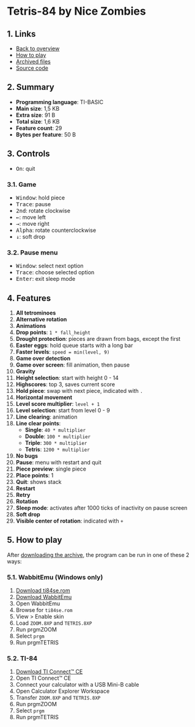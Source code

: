 # Tetris-84 by Nice Zombies

## 1. Links

- [Back to overview](../README.md)
- [How to play](#5-how-to-play)
- [Archived files](https://github.com/nineteendo/tetris4karchive/tree/main/tetris-84/archive)
- [Source code](https://github.com/nineteendo/ti84programs/blob/master/tetris-84)

## 2. Summary

- **Programming language**: TI-BASIC
- **Main size**: 1,5 KB
- **Extra size**: 91 B
- **Total size**: 1,6 KB
- **Feature count**: 29
- **Bytes per feature**: 50 B

## 3. Controls

- <kbd>On</kbd>: quit

### 3.1. Game

- <kbd>Window</kbd>: hold piece
- <kbd>Trace</kbd>: pause
- <kbd>2nd</kbd>: rotate clockwise
- <kbd>←</kbd>: move left
- <kbd>→</kbd>: move right
- <kbd>Alpha</kbd>: rotate counterclockwise
- <kbd>↓</kbd>: soft drop

### 3.2. Pause menu

- <kbd>Window</kbd>: select next option
- <kbd>Trace</kbd>: choose selected option
- <kbd>Enter</kbd>: exit sleep mode

## 4. Features

1. **All tetrominoes**
2. **Alternative rotation**
3. **Animations**
4. **Drop points**: `1 * fall_height`
5. **Drought protection**: pieces are drawn from bags, except the first
6. **Easter eggs**: hold queue starts with a long bar
7. **Faster levels**: `speed = min(level, 9)`
8. **Game over detection**
9. **Game over screen**: fill animation, then pause
10. **Gravity**
11. **Height selection**: start with height 0 - 14
12. **Highscores**: top 3, saves current score
13. **Hold piece**: swap with next piece, indicated with `.`
14. **Horizontal movement**
15. **Level score multiplier**: `level + 1`
16. **Level selection**: start from level 0 - 9
17. **Line clearing**: animation
18. **Line clear points**:
    - **Single**: `40 * multiplier`
    - **Double**: `100 * multiplier`
    - **Triple**: `300 * multiplier`
    - **Tetris**: `1200 * multiplier`
19. **No bugs**
20. **Pause**: menu with restart and quit
21. **Piece preview**: single piece
22. **Place points**: 1
23. **Quit**: shows stack
24. **Restart**
25. **Retry**
26. **Rotation**
27. **Sleep mode**: activates after 1000 ticks of inactivity on pause screen
28. **Soft drop**
29. **Visible center of rotation**: indicated with `+`

## 5. How to play

After [downloading the archive](https://codeload.github.com/nineteendo/tetris4karchive/zip/refs/heads/main), the program can be run in one of these 2 ways:

### 5.1. WabbitEmu (Windows only)

1. [Download ti84se.rom](https://tiroms.weebly.com/uploads/1/1/0/5/110560031/ti84se.rom)
2. [Download WabbitEmu](https://github.com/sputt/wabbitemu/releases/download/v1.9.5.22/Wabbitemu.exe)
3. Open WabbitEmu
4. Browse for `ti84se.rom`
5. View > Enable skin
6. Load `ZOOM.8XP` and `TETRIS.8XP`
7. Run prgmZOOM
8. Select `prgm`
9. Run prgmTETRIS

### 5.2. TI-84

1. [Download TI Connect™ CE](https://education.ti.com/software/update/84-ce-software-update/84ce-download?q1=ti-connect&count=1)
2. Open TI Connect™ CE
3. Connect your calculator with a USB Mini-B cable
4. Open Calculator Explorer Workspace
5. Transfer `ZOOM.8XP` and `TETRIS.8XP`
6. Run prgmZOOM
7. Select `prgm`
8. Run prgmTETRIS